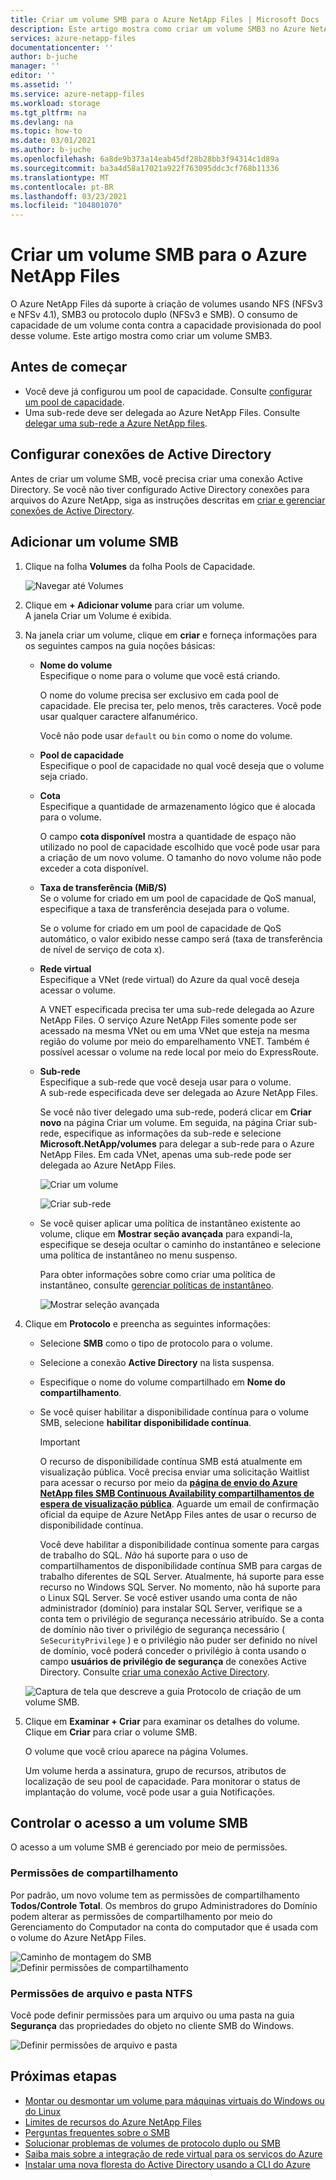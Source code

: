 ```yaml
---
title: Criar um volume SMB para o Azure NetApp Files | Microsoft Docs
description: Este artigo mostra como criar um volume SMB3 no Azure NetApp Files. Saiba mais sobre os requisitos para conexões de Active Directory e serviços de domínio.
services: azure-netapp-files
documentationcenter: ''
author: b-juche
manager: ''
editor: ''
ms.assetid: ''
ms.service: azure-netapp-files
ms.workload: storage
ms.tgt_pltfrm: na
ms.devlang: na
ms.topic: how-to
ms.date: 03/01/2021
ms.author: b-juche
ms.openlocfilehash: 6a8de9b373a14eab45df28b28bb3f94314c1d89a
ms.sourcegitcommit: ba3a4d58a17021a922f763095ddc3cf768b11336
ms.translationtype: MT
ms.contentlocale: pt-BR
ms.lasthandoff: 03/23/2021
ms.locfileid: "104801070"
---
```

# <a name="create-an-smb-volume-for-azure-netapp-files"></a>Criar um volume SMB para o Azure NetApp Files

O Azure NetApp Files dá suporte à criação de volumes usando NFS (NFSv3 e NFSv 4.1), SMB3 ou protocolo duplo (NFSv3 e SMB). O consumo de capacidade de um volume conta contra a capacidade provisionada do pool desse volume. Este artigo mostra como criar um volume SMB3.

## <a name="before-you-begin"></a>Antes de começar 

* Você deve já configurou um pool de capacidade. Consulte [configurar um pool de capacidade](azure-netapp-files-set-up-capacity-pool.md).     
* Uma sub-rede deve ser delegada ao Azure NetApp Files. Consulte [delegar uma sub-rede a Azure NetApp files](azure-netapp-files-delegate-subnet.md).

## <a name="configure-active-directory-connections"></a>Configurar conexões de Active Directory 

Antes de criar um volume SMB, você precisa criar uma conexão Active Directory. Se você não tiver configurado Active Directory conexões para arquivos do Azure NetApp, siga as instruções descritas em [criar e gerenciar conexões de Active Directory](create-active-directory-connections.md).

## <a name="add-an-smb-volume"></a>Adicionar um volume SMB

1. Clique na folha **Volumes** da folha Pools de Capacidade. 

    ![Navegar até Volumes](../media/azure-netapp-files/azure-netapp-files-navigate-to-volumes.png)

2. Clique em **+ Adicionar volume** para criar um volume.  
    A janela Criar um Volume é exibida.

3. Na janela criar um volume, clique em **criar** e forneça informações para os seguintes campos na guia noções básicas:   
    * **Nome do volume**      
        Especifique o nome para o volume que você está criando.   

        O nome do volume precisa ser exclusivo em cada pool de capacidade. Ele precisa ter, pelo menos, três caracteres. Você pode usar qualquer caractere alfanumérico.   

        Você não pode usar `default` ou `bin` como o nome do volume.

    * **Pool de capacidade**  
        Especifique o pool de capacidade no qual você deseja que o volume seja criado.

    * **Cota**  
        Especifique a quantidade de armazenamento lógico que é alocada para o volume.  

        O campo **cota disponível** mostra a quantidade de espaço não utilizado no pool de capacidade escolhido que você pode usar para a criação de um novo volume. O tamanho do novo volume não pode exceder a cota disponível.  

    * **Taxa de transferência (MiB/S)**   
        Se o volume for criado em um pool de capacidade de QoS manual, especifique a taxa de transferência desejada para o volume.   

        Se o volume for criado em um pool de capacidade de QoS automático, o valor exibido nesse campo será (taxa de transferência de nível de serviço de cota x).   

    * **Rede virtual**  
        Especifique a VNet (rede virtual) do Azure da qual você deseja acessar o volume.  

        A VNET especificada precisa ter uma sub-rede delegada ao Azure NetApp Files. O serviço Azure NetApp Files somente pode ser acessado na mesma VNet ou em uma VNet que esteja na mesma região do volume por meio do emparelhamento VNET. Também é possível acessar o volume na rede local por meio do ExpressRoute.   

    * **Sub-rede**  
        Especifique a sub-rede que você deseja usar para o volume.  
        A sub-rede especificada deve ser delegada ao Azure NetApp Files. 
        
        Se você não tiver delegado uma sub-rede, poderá clicar em **Criar novo** na página Criar um volume. Em seguida, na página Criar sub-rede, especifique as informações da sub-rede e selecione **Microsoft.NetApp/volumes** para delegar a sub-rede para o Azure NetApp Files. Em cada VNet, apenas uma sub-rede pode ser delegada ao Azure NetApp Files.   
 
        ![Criar um volume](../media/azure-netapp-files/azure-netapp-files-new-volume.png)
    
        ![Criar sub-rede](../media/azure-netapp-files/azure-netapp-files-create-subnet.png)

    * Se você quiser aplicar uma política de instantâneo existente ao volume, clique em **Mostrar seção avançada** para expandi-la, especifique se deseja ocultar o caminho do instantâneo e selecione uma política de instantâneo no menu suspenso. 

        Para obter informações sobre como criar uma política de instantâneo, consulte [gerenciar políticas de instantâneo](azure-netapp-files-manage-snapshots.md#manage-snapshot-policies).

        ![Mostrar seleção avançada](../media/azure-netapp-files/volume-create-advanced-selection.png)

4. Clique em **Protocolo** e preencha as seguintes informações:  
    * Selecione **SMB** como o tipo de protocolo para o volume. 
    * Selecione a conexão **Active Directory** na lista suspensa.
    * Especifique o nome do volume compartilhado em **Nome do compartilhamento**.
    * Se você quiser habilitar a disponibilidade contínua para o volume SMB, selecione **habilitar disponibilidade contínua**.    

        > [!IMPORTANT]   
        > O recurso de disponibilidade contínua SMB está atualmente em visualização pública. Você precisa enviar uma solicitação Waitlist para acessar o recurso por meio da **[página de envio do Azure NetApp files SMB Continuous Availability compartilhamentos de espera de visualização pública](https://aka.ms/anfsmbcasharespreviewsignup)**. Aguarde um email de confirmação oficial da equipe de Azure NetApp Files antes de usar o recurso de disponibilidade contínua.   
        > 
        > Você deve habilitar a disponibilidade contínua somente para cargas de trabalho do SQL. *Não* há suporte para o uso de compartilhamentos de disponibilidade contínua SMB para cargas de trabalho diferentes de SQL Server. Atualmente, há suporte para esse recurso no Windows SQL Server. No momento, não há suporte para o Linux SQL Server. Se você estiver usando uma conta de não administrador (domínio) para instalar SQL Server, verifique se a conta tem o privilégio de segurança necessário atribuído. Se a conta de domínio não tiver o privilégio de segurança necessário ( `SeSecurityPrivilege` ) e o privilégio não puder ser definido no nível de domínio, você poderá conceder o privilégio à conta usando o campo **usuários de privilégio de segurança** de conexões Active Directory. Consulte [criar uma conexão Active Directory](create-active-directory-connections.md#create-an-active-directory-connection).

    <!-- [1/13/21] Commenting out command-based steps below, because the plan is to use form-based (URL) registration, similar to CRR feature registration -->
    <!-- 
        ```azurepowershell-interactive
        Register-AzProviderFeature -ProviderNamespace Microsoft.NetApp -FeatureName ANFSMBCAShare
        ```

        Check the status of the feature registration: 

        > [!NOTE]
        > The **RegistrationState** may be in the `Registering` state for up to 60 minutes before changing to`Registered`. Wait until the status is `Registered` before continuing.

        ```azurepowershell-interactive
        Get-AzProviderFeature -ProviderNamespace Microsoft.NetApp -FeatureName ANFSMBCAShare
        ```
        
        You can also use [Azure CLI commands](/cli/azure/feature?preserve-view=true&view=azure-cli-latest) `az feature register` and `az feature show` to register the feature and display the registration status. 
    --> 

    ![Captura de tela que descreve a guia Protocolo de criação de um volume SMB.](../media/azure-netapp-files/azure-netapp-files-protocol-smb.png)

5. Clique em **Examinar + Criar** para examinar os detalhes do volume.  Clique em **Criar** para criar o volume SMB.

    O volume que você criou aparece na página Volumes. 
 
    Um volume herda a assinatura, grupo de recursos, atributos de localização de seu pool de capacidade. Para monitorar o status de implantação do volume, você pode usar a guia Notificações.

## <a name="control-access-to-an-smb-volume"></a>Controlar o acesso a um volume SMB  

O acesso a um volume SMB é gerenciado por meio de permissões.  

### <a name="share-permissions"></a>Permissões de compartilhamento  

Por padrão, um novo volume tem as permissões de compartilhamento **Todos/Controle Total**. Os membros do grupo Administradores do Domínio podem alterar as permissões de compartilhamento por meio do Gerenciamento do Computador na conta do computador que é usada com o volume do Azure NetApp Files.

![Caminho de montagem do SMB](../media/azure-netapp-files/smb-mount-path.png) 
![Definir permissões de compartilhamento](../media/azure-netapp-files/set-share-permissions.png) 

### <a name="ntfs-file-and-folder-permissions"></a>Permissões de arquivo e pasta NTFS  

Você pode definir permissões para um arquivo ou uma pasta na guia **Segurança** das propriedades do objeto no cliente SMB do Windows.
 
![Definir permissões de arquivo e pasta](../media/azure-netapp-files/set-file-folder-permissions.png) 

## <a name="next-steps"></a>Próximas etapas  

* [Montar ou desmontar um volume para máquinas virtuais do Windows ou do Linux](azure-netapp-files-mount-unmount-volumes-for-virtual-machines.md)
* [Limites de recursos do Azure NetApp Files](azure-netapp-files-resource-limits.md)
* [Perguntas frequentes sobre o SMB](./azure-netapp-files-faqs.md#smb-faqs)
* [Solucionar problemas de volumes de protocolo duplo ou SMB](troubleshoot-dual-protocol-volumes.md)
* [Saiba mais sobre a integração de rede virtual para os serviços do Azure](../virtual-network/virtual-network-for-azure-services.md)
* [Instalar uma nova floresta do Active Directory usando a CLI do Azure](/windows-server/identity/ad-ds/deploy/virtual-dc/adds-on-azure-vm)
